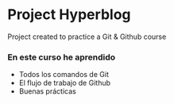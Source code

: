 # Project Hyperblog 
Project created to practice a Git & Github course 

### En este curso he aprendido
- Todos los comandos de Git
- El flujo de trabajo de Github
- Buenas prácticas
